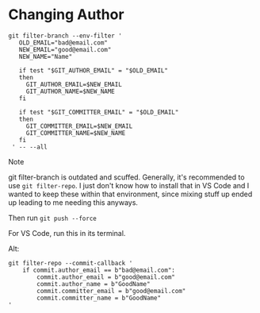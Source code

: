 # Changing Author
```
git filter-branch --env-filter '
   OLD_EMAIL="bad@email.com"
   NEW_EMAIL="good@email.com"
   NEW_NAME="Name"
 
   if test "$GIT_AUTHOR_EMAIL" = "$OLD_EMAIL"
   then
     GIT_AUTHOR_EMAIL=$NEW_EMAIL
     GIT_AUTHOR_NAME=$NEW_NAME
   fi
 
   if test "$GIT_COMMITTER_EMAIL" = "$OLD_EMAIL"
   then
     GIT_COMMITTER_EMAIL=$NEW_EMAIL
     GIT_COMMITTER_NAME=$NEW_NAME
   fi
 ' -- --all
```

> [!NOTE]  
> git filter-branch is outdated and scuffed. Generally, it's recommended to use `git filter-repo`. I just don't know how to install that in VS Code and I wanted to keep these within that environment, since mixing stuff up ended up leading to me needing this anyways.

Then run `git push --force`

For VS Code, run this in its terminal.

Alt:
```
git filter-repo --commit-callback '
    if commit.author_email == b"bad@email.com":
        commit.author_email = b"good@email.com" 
        commit.author_name = b"GoodName"
        commit.committer_email = b"good@email.com" 
        commit.committer_name = b"GoodName"
' 
```
